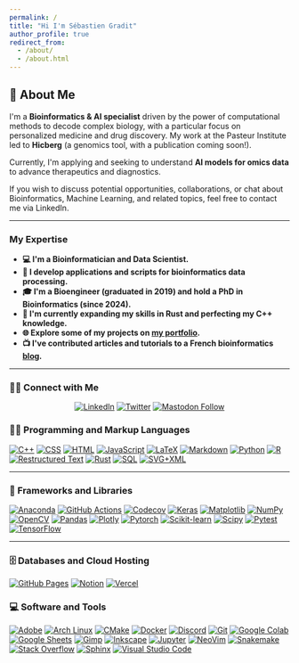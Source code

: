 ```yaml
---
permalink: /
title: "Hi I'm Sébastien Gradit"
author_profile: true
redirect_from: 
  - /about/
  - /about.html
---
```


  
<!-- \
&nbsp;
\
&nbsp;
    -->

<!-- I'm a Bioinformatics & AI specialist driven by the power of computational methods to decode complex biology, with a particular focus on personalized medicine and drug discovery. My work at the Pasteur Institute led to Hicberg (genomics tool, publication coming soon!). 

Currently, I'm applying and seeking to understand AI models for omics data to advance therapeutics and diagnostics. 


If you wish to discuss potential opportunities, collaborations, or chat about Bioinformatics, Machine Learning, and related topics, feel free to contact me via LinkedIn. -->

## 📖 About Me

I'm a **Bioinformatics & AI specialist** driven by the power of computational methods to decode complex biology, with a particular focus on personalized medicine and drug discovery. My work at the Pasteur Institute led to **Hicberg** (a genomics tool, with a publication coming soon!).

Currently, I'm applying and seeking to understand **AI models for omics data** to advance therapeutics and diagnostics.

If you wish to discuss potential opportunities, collaborations, or chat about Bioinformatics, Machine Learning, and related topics, feel free to contact me via LinkedIn.

---

### My Expertise

* **💻 I'm a Bioinformatician and Data Scientist.**
* **🧬 I develop applications and scripts for bioinformatics data processing.**
* **🎓 I'm a Bioengineer (graduated in 2019) and hold a PhD in Bioinformatics (since 2024).**
* **🌱 I'm currently expanding my skills in Rust and perfecting my C++ knowledge.**
* **🌐 Explore some of my projects on [my portfolio](https://sebastiengradit.com).**
* **📺 I've contributed articles and tutorials to a French bioinformatics [blog](https://bioinfo-fr.net/).**

---

### 🙋‍♂️ Connect with Me

<p align="center">
  <a href="https://www.linkedin.com/in/sebastien-gradit/"><img alt="LinkedIn" title="LinkedIn" src="https://img.shields.io/badge/-LinkedIn-0077B5?style=for-the-badge&logo=linkedin&logoColor=white"/></a>
  <a href="https://twitter.com/segradit"><img alt="Twitter" title="Twitter" src="https://img.shields.io/badge/-Twitter-1DA1F2?style=for-the-badge&logo=twitter&logoColor=white"></a>
  <a href="https://twitter.com/segradit"><img alt="Mastodon Follow" src="https://img.shields.io/mastodon/follow/109359694716296390?domain=genomic.social&style=for-the-badge&logoColor=6364FF&label=Mastodon&labelColor=%236364FF&color=%236364FF"></a>
</p>


### 👨‍💻 Programming and Markup Languages

<p>
      <a href="https://github.com/search?q=user%3sebgra+language%3Acpp"><img alt="C++" src="https://custom-icon-badges.demolab.com/badge/C++-9C033A.svg?logo=cpp2&logoColor=white"></a>
      <a href="https://github.com/search?q=user%3sebgra+language%3Acss"><img alt="CSS" src="https://img.shields.io/badge/CSS-1572B6.svg?logo=css3&logoColor=white"></a>
      <a href="https://github.com/search?q=user%3sebgra+language%3Ahtml"><img alt="HTML" src="https://img.shields.io/badge/HTML-E34F26.svg?logo=html5&logoColor=white"></a>
      <a href="https://github.com/search?q=user%3sebgra+language%3Ajavascript"><img alt="JavaScript" src="https://img.shields.io/badge/JavaScript-F7DF1E.svg?logo=javascript&logoColor=black"></a>
      <a href="https://github.com/search?q=user%3sebgra+language%3Atex"><img alt="LaTeX" src="https://img.shields.io/badge/LaTeX-008080.svg?logo=LaTeX&logoColor=white"></a>
      <a href="https://github.com/search?q=user%3sebgra+language%3Amarkdown"><img alt="Markdown" src="https://img.shields.io/badge/Markdown-000000.svg?logo=markdown&logoColor=white"></a>
      <a href="https://github.com/search?q=user%sebgra+language%3Apython"><img alt="Python" src="https://img.shields.io/badge/Python-14354C.svg?logo=python&logoColor=white"></a>
      <a href="https://github.com/search?q=user%3sebgra+language%3Ar"><img alt="R" src="https://img.shields.io/badge/R-276DC3.svg?logo=r&logoColor=white"></a>
      <a href="https://github.com/search?q=user%3sebgra+language%3Arst"><img alt="Restructured Text" src="https://img.shields.io/badge/Restructured Text-3a4148.svg?logo=readthedocs&logoColor=white"></a>
      <a href = "https://github.com/search?q=user%3sebgra+language%3ARust"><img alt="Rust" src="https://img.shields.io/badge/Rust-%23000000.svg?e&logo=rust&logoColor=white"></a>
      <a href="https://github.com/search?q=user%3sebgra+language%3Asql"><img alt="SQL" src="https://custom-icon-badges.demolab.com/badge/SQL-025E8C.svg?logo=database&logoColor=white"></a>
      <a href="https://github.com/search?q=user%3sebgra+language%3Asvg"><img alt="SVG+XML" src="https://img.shields.io/badge/SVG%2BXML-e0982c.svg?logo=svg&logoColor=white"></a>
 </p>

---

### 🧰 Frameworks and Libraries

<p>
      <a href="#"><img alt="Anaconda" src="https://img.shields.io/badge/Anaconda-%2344A833.svg?&logo=anaconda&logoColor=white"></a>
      <a href="#"><img alt="GitHub Actions" src="https://img.shields.io/badge/GitHub%20Actions-2671E5.svg?logo=github%20actions&logoColor=white"></a>
      <a href="#"><img alt="Codecov" src="https://img.shields.io/badge/codecov-%23ff0077.svg?&logo=codecov&logoColor=white"></a>
      <a href="#"><img alt="Keras" src="https://img.shields.io/badge/Keras-%23D00000.svg?&logo=Keras&logoColor=white"></a>
      <a href="#"><img alt="Matplotlib" src="https://custom-icon-badges.demolab.com/badge/Matplotlib-71D291?logo=matplotlib&logoColor=fff"></a>
      <a href="#"><img alt="NumPy" src="https://img.shields.io/badge/Numpy-013243.svg?logo=numpy&logoColor=white"></a>
      <a href="#"><img alt="OpenCV" src="https://img.shields.io/badge/opencv-%23white.svg?&logo=opencv&logoColor=white"></a>
      <a href="#"><img alt="Pandas" src="https://img.shields.io/badge/Pandas-150458.svg?logo=pandas&logoColor=white"></a>
      <a href="#"><img alt="Plotly" src="https://img.shields.io/badge/Plotly-%233F4F75.svg?&logo=plotly&logoColor=white"></a>
      <a href="#"><img alt="Pytorch" src="https://img.shields.io/badge/PyTorch-%23EE4C2C.svg?&logo=PyTorch&logoColor=white"></a>
      <a href="#"><img alt="Scikit-learn" src="https://img.shields.io/badge/scikit--learn-%23F7931E.svg?&logo=scikit-learn&logoColor=white"></a>
      <a href="#"><img alt="Scipy" src="https://img.shields.io/badge/SciPy-%230C55A5.svg?logo=scipy&logoColor=%white"></a>
      <a href="#"><img alt="Pytest" src="https://img.shields.io/badge/Pytest-0A9EDC.svg?logo=pytest&logoColor=white"></a>
      <a href="#"><img alt="TensorFlow" src="https://img.shields.io/badge/TensorFlow-FF6F00.svg?logo=TensorFlow&logoColor=white"></a>
</p>

---

### 🗄️ Databases and Cloud Hosting

<p>
      <a href="#"><img alt="GitHub Pages" src="https://img.shields.io/badge/GitHub%20Pages-327FC7.svg?logo=github&logoColor=white"></a>
      <a href="#"><img alt="Notion" src="https://img.shields.io/badge/Notion-010101.svg?logo=notion&logoColor=white"></a>
      <a href="#"><img alt="Vercel" src="https://img.shields.io/badge/Vercel-000000.svg?logo=vercel&logoColor=white"></a>
</p>


### 💻 Software and Tools

<p>
      <a href="#"><img alt="Adobe" src="https://img.shields.io/badge/Adobe-FF0000.svg?logo=adobe&logoColor=white"></a>
      <a href="#"><img alt="Arch Linux" src="https://img.shields.io/badge/Arch%20Linux-1793D1.svg?logo=arch-linux&logoColor=white"></a>
      <a href="#"><img alt="CMake" src="https://img.shields.io/badge/CMake-%23008FBA.svg?&logo=cmake&logoColor=white"></a>
      <a href="#"><img alt="Docker" src="https://img.shields.io/badge/docker-%230db7ed.svg?&logo=docker&logoColor=white"></a>
      <a href="#"><img alt="Discord" src="https://img.shields.io/badge/-Discord-5865F2.svg?logo=discord&logoColor=white"></a>
      <a href="#"><img alt="Git" src="https://img.shields.io/badge/Git-F05033.svg?logo=git&logoColor=white"></a>
      <a href="#"><img alt="Google Colab" src="https://img.shields.io/badge/Google%20Colab-%23F9A825.svg?&logo=googlecolab&logoColor=white"></a>
      <a href="#"><img alt="Google Sheets" src="https://img.shields.io/badge/Sheets-34A853.svg?logo=google%20sheets&logoColor=white"></a>
      <a href="#"><img alt="Gimp" src="https://img.shields.io/badge/Gimp-657D8B?&logo=gimp&logoColor=FFFFFF"></a>
      <a href="#"><img alt="Inkscape" src="https://img.shields.io/badge/Inkscape-000000?logo=Inkscape&logoColor=white"></a>
      <a href="#"><img alt="Jupyter" src="https://img.shields.io/badge/Jupyter-F37626.svg?logo=Jupyter&logoColor=white"></a>
      <a href="#"><img alt="NeoVim" src="https://img.shields.io/badge/NeoVim-%2357A143.svg?&logo=neovim&logoColor=white"></a>
      <a href="#"><img alt="Snakemake" src="https://img.shields.io/badge/_-Snakemake-_?style=flat&logo=scrutinizerci&logoColor=white&logoSize=amd&color=%23039475ff&link=https%3A%2F%2Fsebgra.github.io%2Fhicberg%2F">
      <a href="#"><img alt="Stack Overflow" src="https://img.shields.io/badge/-Stack%20Overflow-FE7A16?logo=stack-overflow&logoColor=white"></a>
      <a href="#"><img alt="Sphinx" src="https://img.shields.io/badge/Sphinx-000?logo=sphinx&logoColor=fff)"></a>
      <a href="#"><img alt="Visual Studio Code" src="https://img.shields.io/badge/Visual%20Studio%20Code-0078d7.svg?logo=visual-studio-code&logoColor=white"></a>